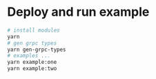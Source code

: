 # Deploy and run example

```sh
# install modules
yarn
# gen grpc types
yarn gen-grpc-types
# examples ...
yarn example:one
yarn example:two
```
